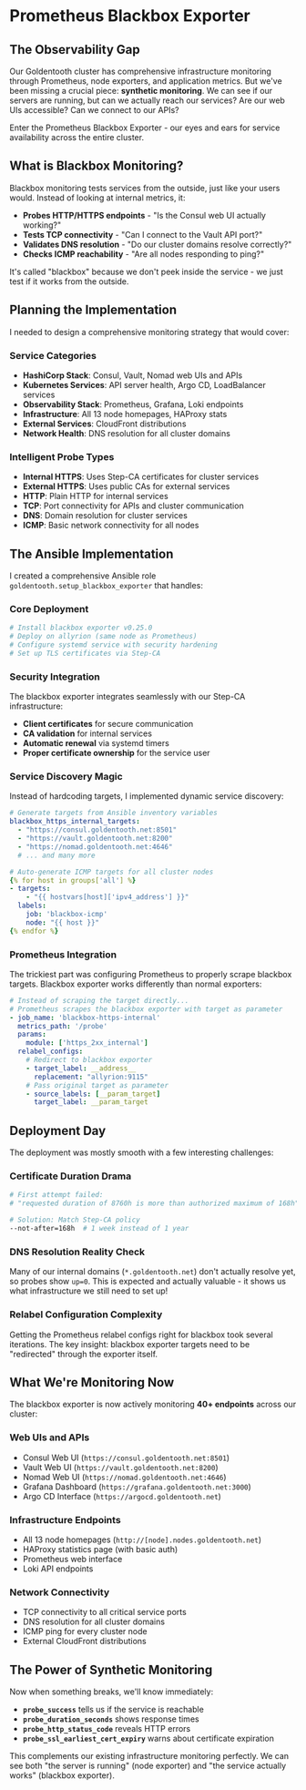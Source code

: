 # Prometheus Blackbox Exporter

## The Observability Gap

Our Goldentooth cluster has comprehensive infrastructure monitoring through Prometheus, node exporters, and application metrics. But we've been missing a crucial piece: **synthetic monitoring**. We can see if our servers are running, but can we actually reach our services? Are our web UIs accessible? Can we connect to our APIs?

Enter the Prometheus Blackbox Exporter - our eyes and ears for service availability across the entire cluster.

## What is Blackbox Monitoring?

Blackbox monitoring tests services from the outside, just like your users would. Instead of looking at internal metrics, it:

- **Probes HTTP/HTTPS endpoints** - "Is the Consul web UI actually working?"
- **Tests TCP connectivity** - "Can I connect to the Vault API port?"
- **Validates DNS resolution** - "Do our cluster domains resolve correctly?"
- **Checks ICMP reachability** - "Are all nodes responding to ping?"

It's called "blackbox" because we don't peek inside the service - we just test if it works from the outside.

## Planning the Implementation

I needed to design a comprehensive monitoring strategy that would cover:

### Service Categories
- **HashiCorp Stack**: Consul, Vault, Nomad web UIs and APIs
- **Kubernetes Services**: API server health, Argo CD, LoadBalancer services
- **Observability Stack**: Prometheus, Grafana, Loki endpoints
- **Infrastructure**: All 13 node homepages, HAProxy stats
- **External Services**: CloudFront distributions
- **Network Health**: DNS resolution for all cluster domains

### Intelligent Probe Types
- **Internal HTTPS**: Uses Step-CA certificates for cluster services
- **External HTTPS**: Uses public CAs for external services
- **HTTP**: Plain HTTP for internal services
- **TCP**: Port connectivity for APIs and cluster communication
- **DNS**: Domain resolution for cluster services
- **ICMP**: Basic network connectivity for all nodes

## The Ansible Implementation

I created a comprehensive Ansible role `goldentooth.setup_blackbox_exporter` that handles:

### Core Deployment
```yaml
# Install blackbox exporter v0.25.0
# Deploy on allyrion (same node as Prometheus)
# Configure systemd service with security hardening
# Set up TLS certificates via Step-CA
```

### Security Integration
The blackbox exporter integrates seamlessly with our Step-CA infrastructure:
- **Client certificates** for secure communication
- **CA validation** for internal services
- **Automatic renewal** via systemd timers
- **Proper certificate ownership** for the service user

### Service Discovery Magic
Instead of hardcoding targets, I implemented dynamic service discovery:

```yaml
# Generate targets from Ansible inventory variables
blackbox_https_internal_targets:
  - "https://consul.goldentooth.net:8501"
  - "https://vault.goldentooth.net:8200"
  - "https://nomad.goldentooth.net:4646"
  # ... and many more

# Auto-generate ICMP targets for all cluster nodes
{% for host in groups['all'] %}
- targets:
    - "{{ hostvars[host]['ipv4_address'] }}"
  labels:
    job: 'blackbox-icmp'
    node: "{{ host }}"
{% endfor %}
```

### Prometheus Integration
The trickiest part was configuring Prometheus to properly scrape blackbox targets. Blackbox exporter works differently than normal exporters:

```yaml
# Instead of scraping the target directly...
# Prometheus scrapes the blackbox exporter with target as parameter
- job_name: 'blackbox-https-internal'
  metrics_path: '/probe'
  params:
    module: ['https_2xx_internal']
  relabel_configs:
    # Redirect to blackbox exporter
    - target_label: __address__
      replacement: "allyrion:9115"
    # Pass original target as parameter
    - source_labels: [__param_target]
      target_label: __param_target
```

## Deployment Day

The deployment was mostly smooth with a few interesting challenges:

### Certificate Duration Drama
```bash
# First attempt failed:
# "requested duration of 8760h is more than authorized maximum of 168h"

# Solution: Match Step-CA policy
--not-after=168h  # 1 week instead of 1 year
```

### DNS Resolution Reality Check
Many of our internal domains (`*.goldentooth.net`) don't actually resolve yet, so probes show `up=0`. This is expected and actually valuable - it shows us what infrastructure we still need to set up!

### Relabel Configuration Complexity
Getting the Prometheus relabel configs right for blackbox took several iterations. The key insight: blackbox exporter targets need to be "redirected" through the exporter itself.

## What We're Monitoring Now

The blackbox exporter is now actively monitoring **40+ endpoints** across our cluster:

### Web UIs and APIs
- Consul Web UI (`https://consul.goldentooth.net:8501`)
- Vault Web UI (`https://vault.goldentooth.net:8200`)
- Nomad Web UI (`https://nomad.goldentooth.net:4646`)
- Grafana Dashboard (`https://grafana.goldentooth.net:3000`)
- Argo CD Interface (`https://argocd.goldentooth.net`)

### Infrastructure Endpoints
- All 13 node homepages (`http://[node].nodes.goldentooth.net`)
- HAProxy statistics page (with basic auth)
- Prometheus web interface
- Loki API endpoints

### Network Connectivity
- TCP connectivity to all critical service ports
- DNS resolution for all cluster domains
- ICMP ping for every cluster node
- External CloudFront distributions

## The Power of Synthetic Monitoring

Now when something breaks, we'll know immediately:
- **`probe_success`** tells us if the service is reachable
- **`probe_duration_seconds`** shows response times
- **`probe_http_status_code`** reveals HTTP errors
- **`probe_ssl_earliest_cert_expiry`** warns about certificate expiration

This complements our existing infrastructure monitoring perfectly. We can see both "the server is running" (node exporter) and "the service actually works" (blackbox exporter).
